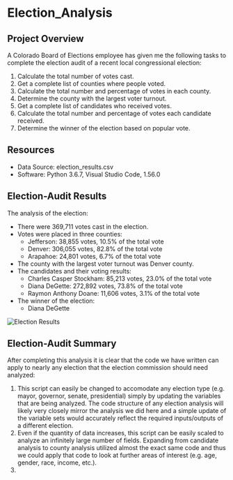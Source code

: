 # Election_Analysis

## Project Overview
A Colorado Board of Elections employee has given me the following tasks to complete the election audit of a recent local congressional election:

1. Calculate the total number of votes cast.
2. Get a complete list of counties where people voted.
3. Calculate the total number and percentage of votes in each county.
4. Determine the county with the largest voter turnout.
5. Get a complete list of candidates who received votes.
6. Calculate the total number and percentage of votes each candidate received.
7. Determine the winner of the election based on popular vote.

## Resources
- Data Source: election_results.csv
- Software: Python 3.6.7, Visual Studio Code, 1.56.0

## Election-Audit Results
The analysis of the election:
- There were 369,711 votes cast in the election.
- Votes were placed in three counties:
  - Jefferson: 38,855 votes, 10.5% of the total vote
  - Denver: 306,055 votes, 82.8% of the total vote
  - Arapahoe: 24,801 votes, 6.7% of the total vote
- The county with the largest voter turnout was Denver county.
- The candidates and their voting results:
  - Charles Casper Stockham: 85,213 votes, 23.0% of the total vote
  - Diana DeGette: 272,892 votes, 73.8% of the total vote 
  - Raymon Anthony Doane: 11,606 votes, 3.1% of the total vote
- The winner of the election:
  - Diana DeGette

![Election Results](https://user-images.githubusercontent.com/82347825/117558731-be809400-b04d-11eb-8e58-ddc1784f5eba.png)


## Election-Audit Summary
After completing this analysis it is clear that the code we have written can apply to nearly any election that the election commission should need analyzed:
  1. This script can easily be changed to accomodate any election type (e.g. mayor, governor, senate, presidential) simply by updating the variables that are being analyzed. The code structure of any election analysis will likely very closely mirror the analysis we did here and a simple update of the variable sets would accurately reflect the required inputs/outputs of a different election.
  2. Even if the quantity of data increases, this script can be easily scaled to analyze an infinitely large number of fields. Expanding from candidate analysis to county analysis utilized almost the exact same code and thus we could apply that code to look at further areas of interest (e.g. age, gender, race, income, etc.).
  3. 
